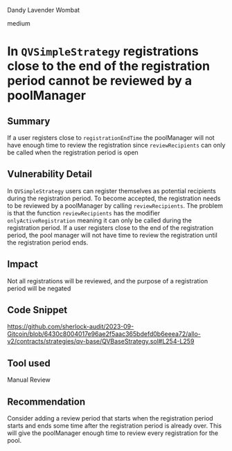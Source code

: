 Dandy Lavender Wombat

medium

# In `QVSimpleStrategy` registrations close to the end of the registration period cannot be reviewed by a poolManager
## Summary

If a user registers close to `registrationEndTime` the poolManager will not have enough time to review the registration since `reviewRecipients` can only be called when the registration period is open

## Vulnerability Detail

In `QVSimpleStrategy` users can register themselves as potential recipients during the registration period. To become accepted, the registration needs to be reviewed by a poolManager by calling `reviewRecipients`. The problem is that the function `reviewRecipients` has the modifier `onlyActiveRegistration` meaning it can only be called during the registration period. If a user registers close to the end of the registration period, the pool manager will not have time to review the registration until the registration period ends. 


## Impact

Not all registrations will be reviewed, and the purpose of a registration period will be negated

## Code Snippet
https://github.com/sherlock-audit/2023-09-Gitcoin/blob/6430c8004017e96ae2f5aac365bdefd0b6eeea72/allo-v2/contracts/strategies/qv-base/QVBaseStrategy.sol#L254-L259

## Tool used

Manual Review

## Recommendation

Consider adding a review period that starts when the registration period starts and ends some time after the registration period is already over. This will give the poolManager enough time to review every registration for the pool. 
